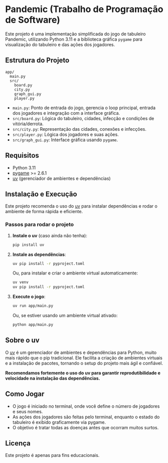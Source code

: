 # Pandemic (Trabalho de Programação de Software)

Este projeto é uma implementação simplificada do jogo de tabuleiro Pandemic, utilizando Python 3.11 e a biblioteca gráfica `pygame` para visualização do tabuleiro e das ações dos jogadores.

## Estrutura do Projeto

```
app/
  main.py
  src/
    board.py
    city.py
    graph_gui.py
    player.py
```

- `main.py`: Ponto de entrada do jogo, gerencia o loop principal, entrada dos jogadores e integração com a interface gráfica.
- `src/board.py`: Lógica do tabuleiro, cidades, infecção e condições de vitória/derrota.
- `src/city.py`: Representação das cidades, conexões e infecções.
- `src/player.py`: Lógica dos jogadores e suas ações.
- `src/graph_gui.py`: Interface gráfica usando `pygame`.

## Requisitos

- Python 3.11
- [pygame](https://www.pygame.org/) >= 2.6.1
- [uv](https://github.com/astral-sh/uv) (gerenciador de ambientes e dependências)

## Instalação e Execução

Este projeto recomenda o uso do [uv](https://github.com/astral-sh/uv) para instalar dependências e rodar o ambiente de forma rápida e eficiente.

### Passos para rodar o projeto

1. **Instale o uv** (caso ainda não tenha):

   ```sh
   pip install uv
   ```

2. **Instale as dependências**:

   ```sh
   uv pip install -r pyproject.toml
   ```

   Ou, para instalar e criar o ambiente virtual automaticamente:

   ```sh
   uv venv
   uv pip install -r pyproject.toml
   ```

3. **Execute o jogo**:

   ```sh
   uv run app/main.py
   ```

   Ou, se estiver usando um ambiente virtual ativado:

   ```sh
   python app/main.py
   ```

## Sobre o uv

O [uv](https://github.com/astral-sh/uv) é um gerenciador de ambientes e dependências para Python, muito mais rápido que o pip tradicional. Ele facilita a criação de ambientes virtuais e a instalação de pacotes, tornando o setup do projeto mais ágil e confiável.

**Recomendamos fortemente o uso do uv para garantir reprodutibilidade e velocidade na instalação das dependências.**

## Como Jogar

- O jogo é iniciado no terminal, onde você define o número de jogadores e seus nomes.
- As ações dos jogadores são feitas pelo terminal, enquanto o estado do tabuleiro é exibido graficamente via pygame.
- O objetivo é tratar todas as doenças antes que ocorram muitos surtos.

## Licença

Este projeto é apenas para fins educacionais.
